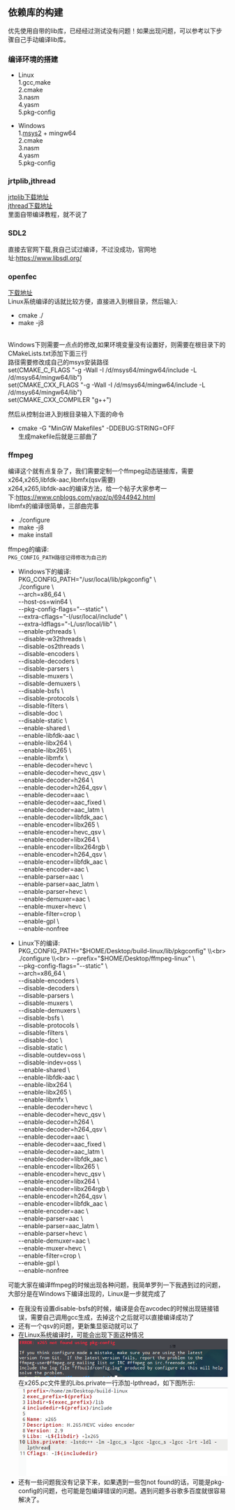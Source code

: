 ## 依赖库的构建
优先使用自带的lib库，已经经过测试没有问题！如果出现问题，可以参考以下步骤自己手动编译lib库。
### 编译环境的搭建
* Linux<br>
1.gcc,make<br>
2.cmake<br>
3.nasm<br>
4.yasm<br>
5.pkg-config<br>

* Windows<br>
1.[msys2](http://www.msys2.org/) + mingw64<br>
2.cmake<br>
3.nasm<br>
4.yasm<br>
5.pkg-config

### jrtplib,jthread
[jrtplib下载地址](http://research.edm.uhasselt.be/jori/page/CS/Jrtplib.html)<br>
[jthread下载地址](http://research.edm.uhasselt.be/jori/page/CS/Jthread.html)<br>
里面自带编译教程，就不说了

### SDL2
直接去官网下载,我自己试过编译，不过没成功，官网地址:https://www.libsdl.org/

### openfec
[下载地址](http://www.openfec.org/)<br>
Linux系统编译的话就比较方便，直接进入到根目录，然后输入: 
* cmake ./
* make -j8 <br>
<br>
Windows下则需要一点点的修改,如果环境变量没有设置好，则需要在根目录下的CMakeLists.txt添加下面三行<br>
路径需要修改成自己的msys安装路径<br>
set(CMAKE_C_FLAGS "-g -Wall  -I /d/msys64/mingw64/include -L /d/msys64/mingw64/lib")<br>
set(CMAKE_CXX_FLAGS "-g -Wall  -I /d/msys64/mingw64/include -L /d/msys64/mingw64/lib")<br>
set(CMAKE_CXX_COMPILER "g++")<br>

然后从控制台进入到根目录输入下面的命令<br>
* cmake -G "MinGW Makefiles" -DDEBUG:STRING=OFF<br>
生成makefile后就是三部曲了

### ffmpeg
编译这个就有点复杂了，我们需要定制一个ffmpeg动态链接库，需要x264,x265,libfdk-aac,libmfx(qsv需要)<br>
x264,x265,libfdk-aac的编译方法，给一个帖子大家参考一下:https://www.cnblogs.com/yaoz/p/6944942.html<br>
libmfx的编译很简单，三部曲完事
* ./configure
* make -j8
* make install

ffmpeg的编译:<br>
`PKG_CONFIG_PATH路径记得修改为自己的`<br>
* Windows下的编译:<br>
PKG_CONFIG_PATH="/usr/local/lib/pkgconfig"  \\<br>
  ./configure \\<br>
  --arch=x86_64 \\<br>
  --host-os=win64 \\<br>
  --pkg-config-flags="--static" \\<br>
  --extra-cflags="-I/usr/local/include" \\<br>
  --extra-ldflags="-L/usr/local/lib" \\<br>
  --enable-pthreads \\<br>
  --disable-w32threads \\<br>
  --disable-os2threads \\<br>
  --disable-encoders \\<br>
  --disable-decoders \\<br>
  --disable-parsers  \\<br>
  --disable-muxers \\<br>
  --disable-demuxers \\<br>
  --disable-bsfs \\<br>
  --disable-protocols \\<br>
  --disable-filters \\<br>
  --disable-doc \\<br>
  --disable-static \\<br>
  --enable-shared \\<br>
  --enable-libfdk-aac \\<br>
  --enable-libx264 \\<br>
  --enable-libx265 \\<br>
  --enable-libmfx \\<br>
  --enable-decoder=hevc \\<br>
  --enable-decoder=hevc_qsv \\<br>
  --enable-decoder=h264 \\<br>
  --enable-decoder=h264_qsv \\<br>
  --enable-decoder=aac \\<br>
  --enable-decoder=aac_fixed \\<br>
  --enable-decoder=aac_latm \\<br>
  --enable-decoder=libfdk_aac \\<br>
  --enable-encoder=libx265 \\<br>
  --enable-encoder=hevc_qsv \\<br>
  --enable-encoder=libx264 \\<br>
  --enable-encoder=libx264rgb \\<br>
  --enable-encoder=h264_qsv \\<br>
  --enable-encoder=libfdk_aac \\<br>
  --enable-encoder=aac \\<br>
  --enable-parser=aac \\<br>
  --enable-parser=aac_latm \\<br>
  --enable-parser=hevc \\<br>
  --enable-demuxer=aac \\<br>
  --enable-muxer=hevc \\<br>
  --enable-filter=crop \\<br>
  --enable-gpl \\<br>
  --enable-nonfree
  
* Linux下的编译:<br>
PKG_CONFIG_PATH="$HOME/Desktop/build-linux/lib/pkgconfig" \\<br>
   ./configure \\<br>
  --prefix="$HOME/Desktop/ffmpeg-linux" \\<br>
  --pkg-config-flags="--static" \\<br>
  --arch=x86_64 \\<br>
  --disable-encoders \\<br>
  --disable-decoders \\<br>
  --disable-parsers  \\<br>
  --disable-muxers \\<br>
  --disable-demuxers \\<br>
  --disable-bsfs \\<br>
  --disable-protocols \\<br>
  --disable-filters \\<br>
  --disable-doc \\<br>
  --disable-static \\<br>
  --disable-outdev=oss \\<br>
  --disable-indev=oss \\<br>
  --enable-shared \\<br>
  --enable-libfdk-aac \\<br>
  --enable-libx264 \\<br>
  --enable-libx265 \\<br>
  --enable-libmfx \\<br>
  --enable-decoder=hevc \\<br>
  --enable-decoder=hevc_qsv \\<br>
  --enable-decoder=h264 \\<br>
  --enable-decoder=h264_qsv \\<br>
  --enable-decoder=aac \\<br>
  --enable-decoder=aac_fixed \\<br>
  --enable-decoder=aac_latm \\<br>
  --enable-decoder=libfdk_aac \\<br>
  --enable-encoder=libx265 \\<br>
  --enable-encoder=hevc_qsv \\<br>
  --enable-encoder=libx264 \\<br>
  --enable-encoder=libx264rgb \\<br>
  --enable-encoder=h264_qsv \\<br>
  --enable-encoder=libfdk_aac \\<br>
  --enable-encoder=aac \\<br>
  --enable-parser=aac \\<br>
  --enable-parser=aac_latm \\<br>
  --enable-parser=hevc \\<br>
  --enable-demuxer=aac \\<br>
  --enable-muxer=hevc \\<br>
  --enable-filter=crop \\<br>
  --enable-gpl \\<br>
  --enable-nonfree

可能大家在编译ffmpeg的时候出现各种问题，我简单罗列一下我遇到过的问题，大部分是在Windows下编译出现的，Linux是一步就完成了<br>
* 在我没有设置disable-bsfs的时候，编译是会在avcodec的时候出现链接错误，需要自己调用gcc生成，去掉这个之后就可以直接编译成功了
* 还有一个qsv的问题，更新集显驱动就可以了
* 在Linux系统编译时，可能会出现下面这种情况<br>
![](https://github.com/ZhongHuaRong/rtplivelib/blob/master/img/not_found_x265.png)<br>
在x265.pc文件里的Libs.private一行添加-lpthread，如下图所示:<br>
![](https://github.com/ZhongHuaRong/rtplivelib/blob/master/img/x265_pkg_config.png)<br>
* 还有一些问题我没有记录下来，如果遇到一些包not found的话，可能是pkg-config的问题，也可能是包编译错误的问题。遇到问题多谷歌多百度就很容易解决了。